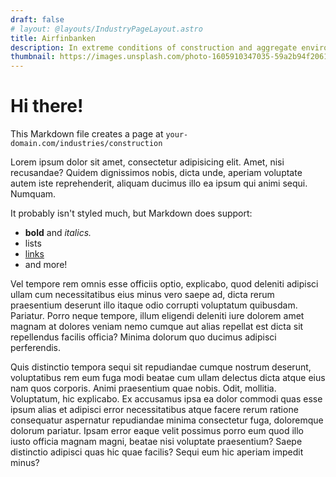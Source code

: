 ```yaml
---
draft: false
# layout: @layouts/IndustryPageLayout.astro
title: Airfinbanken
description: In extreme conditions of construction and aggregate environments, our range of engine, hydraulic, compressor and bulk filters provides superior protection.
thumbnail: https://images.unsplash.com/photo-1605910347035-59a2b94f2061?ixlib=rb-4.0.3&ixid=MnwxMjA3fDB8MHxwaG90by1wYWdlfHx8fGVufDB8fHx8&auto=format&fit=crop&w=818&q=80
---
```


# Hi there!

This Markdown file creates a page at `your-domain.com/industries/construction`

Lorem ipsum dolor sit amet, consectetur adipisicing elit. Amet, nisi recusandae? Quidem dignissimos nobis, dicta unde, aperiam voluptate autem iste reprehenderit, aliquam ducimus illo ea ipsum qui animi sequi. Numquam.

It probably isn't styled much, but Markdown does support:
- **bold** and _italics._
- lists
- [links](https://astro.build)
- and more!

Vel tempore rem omnis esse officiis optio, explicabo, quod deleniti adipisci ullam cum necessitatibus eius minus vero saepe ad, dicta rerum praesentium deserunt illo itaque odio corrupti voluptatum quibusdam. Pariatur. Porro neque tempore, illum eligendi deleniti iure dolorem amet magnam at dolores veniam nemo cumque aut alias repellat est dicta sit repellendus facilis officia? Minima dolorum quo ducimus adipisci perferendis.

Quis distinctio tempora sequi sit repudiandae cumque nostrum deserunt, voluptatibus rem eum fuga modi beatae cum ullam delectus dicta atque eius nam quos corporis. Animi praesentium quae nobis. Odit, mollitia. Voluptatum, hic explicabo. Ex accusamus ipsa ea dolor commodi quas esse ipsum alias et adipisci error necessitatibus atque facere rerum ratione consequatur aspernatur repudiandae minima consectetur fuga, doloremque dolorum pariatur. Ipsam error eaque velit possimus porro eum quod illo iusto officia magnam magni, beatae nisi voluptate praesentium? Saepe distinctio adipisci quas hic quae facilis? Sequi eum hic aperiam impedit minus?